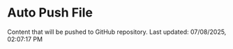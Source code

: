 # Auto Push File

Content that will be pushed to GitHub repository.
Last updated: 07/08/2025, 02:07:17 PM